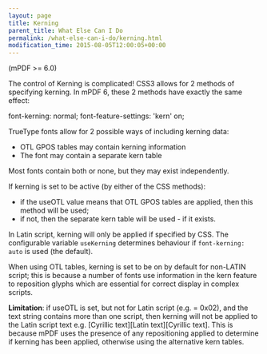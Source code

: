```yaml
---
layout: page
title: Kerning
parent_title: What Else Can I Do
permalink: /what-else-can-i-do/kerning.html
modification_time: 2015-08-05T12:00:05+00:00
---
```


(mPDF >= 6.0)

The control of Kerning is complicated! CSS3 allows for 2 methods of specifying kerning. In mPDF 6, 
these 2 methods have exactly the same effect:

font-kerning: normal;
font-feature-settings: 'kern' on;

TrueType fonts allow for 2 possible ways of including kerning data:

- OTL GPOS tables may contain kerning information
- The font may contain a separate kern table

Most fonts contain both or none, but they may exist independently.

If kerning is set to be active (by either of the CSS methods):

- if the useOTL value means that OTL GPOS tables are applied, then this method will be used;
- if not, then the separate kern table will be used - if it exists.

In Latin script, kerning will only be applied if specified by CSS. The configurable variable `useKerning` 
determines behaviour if `font-kerning: auto` is used (the default).

When using OTL tables, kerning is set to be on by default for non-LATIN script; this is because a number of fonts 
use information in the kern feature to reposition glyphs which are essential for correct display in complex scripts.

**Limitation**: if useOTL is set, but not for Latin script (e.g. = 0x02), and the text string contains more than one 
script, then kerning will not be applied to the Latin script text e.g. 
<span>[Cyrillic text][Latin text][Cyrillic text]</span>. This is because mPDF uses the presence of any repositioning 
applied to determine if kerning has been applied, otherwise using the alternative kern tables.

